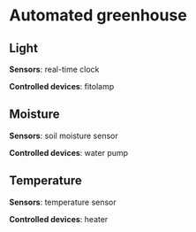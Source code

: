 Automated greenhouse
=====
Light
----
**Sensors**: real-time clock

**Controlled devices**: fitolamp

Moisture
----
**Sensors**: soil moisture sensor

**Controlled devices**: water pump

Temperature
----
**Sensors**: temperature sensor

**Controlled devices**: heater
